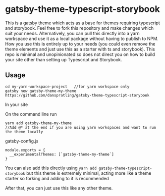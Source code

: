 # gatsby-theme-typescript-storybook

This is a gatsby theme which acts as a base for themes requiring typescript and storybook. Feel free to fork this repository and make changes which suit your needs. Alternatively, you can pull this directly into a yarn workspace and use it as a local package without having to publish to NPM. How you use this is entirely up to your needs (you could even remove the theme elements and just use this as a starter with ts and storybook). This repo is minimal and unopinionated so does not direct you on how to build your site other than setting up Typescript and Storybook.

## Usage

```
cd my-yarn-workspace-project   //for yarn workspace only
gatsby new gatsby-theme-my-theme https://github.com/danspratling/gatsby-theme-typescript-storybook
```

In your site

On the command line run

```
yarn add gatsby-theme-my-theme
//Add @* at the end if you are using yarn workspaces and want to run the theme locally
```

gatsby-config.js

```
module.exports = {
  __experimentalThemes: [`gatsby-theme-my-theme`]
}
```

You can also add this directly using
`yarn add gatsby-theme-typescript-storybook`
but this theme is extremely minimal, acting more like a theme starter so forking and adding to it is recommended

After that, you can just use this like any other theme.
